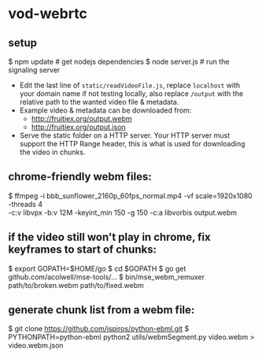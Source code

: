 vod-webrtc
==========

setup
-----
$ npm update			# get nodejs dependencies
$ node server.js		# run the signaling server

* Edit the last line of `static/readVideoFile.js`, replace `localhost` with
  your domain name if not testing locally, also replace `/output` with the
  relative path to the wanted video file & metadata.
* Example video & metadata can be downloaded from:
	* http://fruitiex.org/output.webm
	* http://fruitiex.org/output.json
* Serve the static folder on a HTTP server. Your HTTP server must support the
  HTTP Range header, this is what is used for downloading the video in chunks.

chrome-friendly webm files:
---------------------------
$ ffmpeg -i bbb\_sunflower\_2160p\_60fps\_normal.mp4 -vf scale=1920x1080 -threads 4 \
-c:v libvpx -b:v 12M -keyint\_min 150 -g 150 -c:a libvorbis output.webm

if the video still won't play in chrome, fix keyframes to start of chunks:
--------------------------------------------------------------------------
$ export GOPATH=$HOME/go
$ cd $GOPATH
$ go get github.com/acolwell/mse-tools/...
$ bin/mse\_webm\_remuxer path/to/broken.webm path/to/fixed.webm

generate chunk list from a webm file:
-------------------------------------
$ git clone https://github.com/jspiros/python-ebml.git
$ PYTHONPATH=python-ebml python2 utils/webmSegment.py video.webm > video.webm.json
